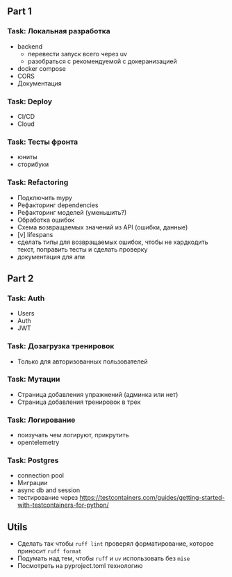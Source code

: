 ## Part 1
### Task: Локальная разработка
- backend
    - перевести запуск всего через uv
    - разобраться с рекомендуемой с докеранизацией 
- docker compose
- CORS
- Документация

### Task: Deploy
- CI/CD
- Cloud

### Task: Тесты фронта
- юниты
- сторибуки

### Task: Refactoring
- Подключить mypy
- Рефакторинг dependencies
- Рефакторинг моделей (уменьшить?)
- Обработка ошибок
- Схема возвращаемых значений из API (ошибки, данные)
- [v] lifespans
- сделать типы для возвращаемых ошибок, чтобы не хардкодить текст, поправить тесты и сделать проверку
- документация для апи


## Part 2
### Task: Auth
- Users
- Auth
- JWT

### Task: Дозагрузка тренировок
- Только для авторизованных пользователей

### Task: Мутации
- Страница добавления упражнений (админка или нет)
- Страница добавления тренировок в трек


### Task: Логирование
- поизучать чем логируют, прикрутить
- opentelemetry

### Task: Postgres
- connection pool
- Миграции
- async db and session
- тестирование через https://testcontainers.com/guides/getting-started-with-testcontainers-for-python/

## Utils
- Сделать так чтобы `ruff lint` проверял форматирование, которое приносит `ruff format`
- Подумать над тем, чтобы `ruff` и `uv` использовать без `mise`
- Посмотреть на pyproject.toml технологию
